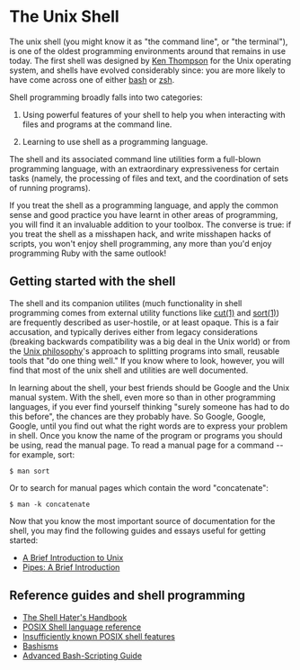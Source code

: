 # The Unix Shell

The unix shell (you might know it as "the command line", or "the terminal"), is one of the oldest programming environments around that remains in use today. The first shell was designed by [Ken Thompson](https://en.wikipedia.org/wiki/Ken_Thompson) for the Unix operating system, and shells have evolved considerably since: you are more likely to have come across one of either [bash](http://www.gnu.org/software/bash/) or [zsh](http://www.zsh.org/).

Shell programming broadly falls into two categories:

1. Using powerful features of your shell to help you when interacting with files and programs at the command line.

2. Learning to use shell as a programming language.

The shell and its associated command line utilities form a full-blown programming language, with an extraordinary expressiveness for certain tasks (namely, the processing of files and text, and the coordination of sets of running programs).

If you treat the shell as a programming language, and apply the common sense and good practice you have learnt in other areas of programming, you will find it an invaluable addition to your toolbox. The converse is true: if you treat the shell as a misshapen hack, and write misshapen hacks of scripts, you won't enjoy shell programming, any more than you'd enjoy programming Ruby with the same outlook!

## Getting started with the shell

The shell and its companion utilites (much functionality in shell programming comes from external utility functions like [cut(1)](http://pubs.opengroup.org/onlinepubs/9699919799/utilities/cut.html#top) and [sort(1)](http://pubs.opengroup.org/onlinepubs/9699919799/utilities/sort.html#top)) are frequently described as user-hostile, or at least opaque. This is a fair accusation, and typically derives either from legacy considerations (breaking backwards compatibility was a big deal in the Unix world) or from the [Unix philosophy](http://www.faqs.org/docs/artu/ch01s06.html)'s approach to splitting programs into small, reusable tools that "do one thing well." If you know where to look, however, you will find that most of the unix shell and utilities are well documented.

In learning about the shell, your best friends should be Google and the Unix manual system. With the shell, even more so than in other programming languages, if you ever find yourself thinking "surely someone has had to do this before", the chances are they probably have. So Google, Google, Google, until you find out what the right words are to express your problem in shell. Once you know the name of the program or programs you should be using, read the manual page. To read a manual page for a command -- for example, sort:

    $ man sort

Or to search for manual pages which contain the word "concatenate":

    $ man -k concatenate

Now that you know the most important source of documentation for the shell, you may find the following guides and essays useful for getting started:

- [A Brief Introduction to Unix](http://staff.washington.edu/corey/unix-intro+man.html)
- [Pipes: A Brief Introduction](http://www.linfo.org/pipes.html)

## Reference guides and shell programming
- [The Shell Hater's Handbook](https://shellhaters.org/)
- [POSIX Shell language reference](http://pubs.opengroup.org/onlinepubs/009695399/utilities/xcu_chap02.html)
- [Insufficiently known POSIX shell features](https://apenwarr.ca/log/?m=201102#28)
- [Bashisms](http://mywiki.wooledge.org/Bashism)
- [Advanced Bash-Scripting Guide](http://www.tldp.org/LDP/abs/html/abs-guide.html)
